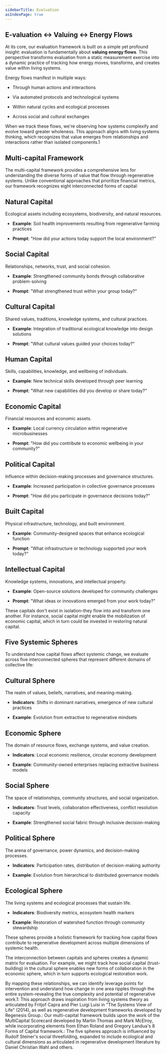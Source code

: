 ```yaml
---
sidebarTitle: Evaluation
asIndexPage: true
---
```

## E-valuation ↔ Valuing ↔ Energy Flows

At its core, our evaluation framework is built on a simple yet profound insight: evaluation is fundamentally about **valuing energy flows**. This perspective transforms evaluation from a static measurement exercise into a dynamic practice of tracking how energy moves, transforms, and creates value within living systems.

Energy flows manifest in multiple ways:

- Through human actions and interactions
    
- Via automated protocols and technological systems
    
- Within natural cycles and ecological processes
    
- Across social and cultural exchanges
    

When we track these flows, we're observing how systems complexify and evolve toward greater wholeness. This approach aligns with living systems thinking, which recognizes that value emerges from relationships and interactions rather than isolated components.1

## Multi-capital Framework

The multi-capital framework provides a comprehensive lens for understanding the diverse forms of value that flow through regenerative systems. Unlike conventional approaches that prioritize financial metrics, our framework recognizes eight interconnected forms of capital:

## Natural Capital

Ecological assets including ecosystems, biodiversity, and natural resources.

- **Example**: Soil health improvements resulting from regenerative farming practices
    
- **Prompt**: "How did your actions today support the local environment?"
    

## Social Capital

Relationships, networks, trust, and social cohesion.

- **Example**: Strengthened community bonds through collaborative problem-solving
    
- **Prompt**: "What strengthened trust within your group today?"
    

## Cultural Capital

Shared values, traditions, knowledge systems, and cultural practices.

- **Example**: Integration of traditional ecological knowledge into design solutions
    
- **Prompt**: "What cultural values guided your choices today?"
    

## Human Capital

Skills, capabilities, knowledge, and wellbeing of individuals.

- **Example**: New technical skills developed through peer learning
    
- **Prompt**: "What new capabilities did you develop or share today?"
    

## Economic Capital

Financial resources and economic assets.

- **Example**: Local currency circulation within regenerative microbusinesses
    
- **Prompt**: "How did you contribute to economic wellbeing in your community?"
    

## Political Capital

Influence within decision-making processes and governance structures.

- **Example**: Increased participation in collective governance processes
    
- **Prompt**: "How did you participate in governance decisions today?"
    

## Built Capital

Physical infrastructure, technology, and built environment.

- **Example**: Community-designed spaces that enhance ecological function
    
- **Prompt**: "What infrastructure or technology supported your work today?"
    

## Intellectual Capital

Knowledge systems, innovations, and intellectual property.

- **Example**: Open-source solutions developed for community challenges
    
- **Prompt**: "What ideas or innovations emerged from your work today?"
    

These capitals don't exist in isolation-they flow into and transform one another. For instance, social capital might enable the mobilization of economic capital, which in turn could be invested in restoring natural capital.

## Five Systemic Spheres

To understand how capital flows affect systemic change, we evaluate across five interconnected spheres that represent different domains of collective life:

## Cultural Sphere

The realm of values, beliefs, narratives, and meaning-making.

- **Indicators**: Shifts in dominant narratives, emergence of new cultural practices
    
- **Example**: Evolution from extractive to regenerative mindsets
    

## Economic Sphere

The domain of resource flows, exchange systems, and value creation.

- **Indicators**: Local economic resilience, circular economy development
    
- **Example**: Community-owned enterprises replacing extractive business models
    

## Social Sphere

The space of relationships, community structures, and social organization.

- **Indicators**: Trust levels, collaboration effectiveness, conflict resolution capacity
    
- **Example**: Strengthened social fabric through inclusive decision-making
    

## Political Sphere

The arena of governance, power dynamics, and decision-making processes.

- **Indicators**: Participation rates, distribution of decision-making authority
    
- **Example**: Evolution from hierarchical to distributed governance models
    

## Ecological Sphere

The living systems and ecological processes that sustain life.

- **Indicators**: Biodiversity metrics, ecosystem health markers
    
- **Example**: Restoration of watershed function through community stewardship
    

These spheres provide a holistic framework for tracking how capital flows contribute to regenerative development across multiple dimensions of systemic health.

The interconnection between capitals and spheres creates a dynamic matrix for evaluation. For example, we might track how social capital (trust-building) in the cultural sphere enables new forms of collaboration in the economic sphere, which in turn supports ecological restoration work.

By mapping these relationships, we can identify leverage points for intervention and understand how change in one area ripples through the entire system-revealing the true complexity and potential of regenerative work.1: This approach draws inspiration from living systems theory as articulated by Fritjof Capra and Pier Luigi Luisi in "The Systems View of Life" (2014), as well as regenerative development frameworks developed by Regenesis Group.: Our multi-capital framework builds upon the work of the MultiCapital Scorecard developed by Martin Thomas and Mark McElroy, while incorporating elements from Ethan Roland and Gregory Landua's 8 Forms of Capital framework.: The five spheres approach is influenced by Rudolf Steiner's social threefolding, expanded to include ecological and cultural dimensions as articulated in regenerative development literature by Daniel Christian Wahl and others.
